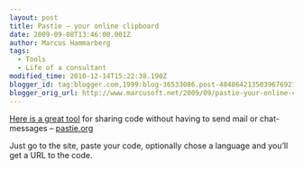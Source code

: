 ```yaml
---
layout: post
title: Pastie – your online clipboard
date: 2009-09-08T13:46:00.001Z
author: Marcus Hammarberg
tags:
  - Tools
  - Life of a consultant
modified_time: 2010-12-14T15:22:38.190Z
blogger_id: tag:blogger.com,1999:blog-36533086.post-4848642135039676921
blogger_orig_url: http://www.marcusoft.net/2009/09/pastie-your-online-clipboard.html
---
```



<a href="http://www.pastie.org/" target="_blank">Here is a great
tool</a> for sharing code without having to send mail or chat-messages –
<a href="http://www.pastie.org/" target="_blank">pastie.org</a>

Just go to the site, paste your code, optionally chose a language and
you’ll get a URL to the code.
